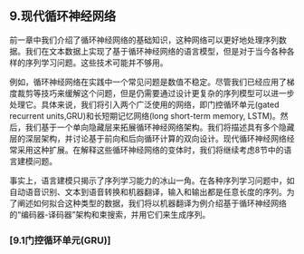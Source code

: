 ## 9.现代循环神经网络
前一章中我们介绍了循环神经网络的基础知识，这种网络可以更好地处理序列数据。我们在文本数据上实现了基于循环神经网络的语言模型，但是对于当今各种各样的序列学习问题。这些技术可能并不够用。

例如，循环神经网络在实践中一个常见问题是数值不稳定。尽管我们已经应用了梯度裁剪等技巧来缓解这个问题，但是仍需要通过设计更复杂的序列模型可以进一步处理它。具体来说，我们将引入两个广泛使用的网络，即门控循环单元(gated recurrent units,GRU)和长短期记忆网络(long short-term memory, LSTM)。然后，我们基于一个单向隐藏层来拓展循环神经网络架构。我们将描述具有多个隐藏层的深层架构，并讨论基于前向和后向循环计算的双向设计。现代循环神经网络经常采用这种扩展。在解释这些循环神经网络的变体时，我们将继续考虑8节中的语言建模问题。

事实上，语言建模只揭示了序列学习能力的冰山一角。在各种序列学习问题中，如自动语音识别、文本到语音转换和机器翻译，输入和输出都是任意长度的序列。为了阐述如何拟合这种类型的数据，我们将以机器翻译为例介绍基于循环神经网络的“编码器-译码器”架构和束搜索，并用它们来生成序列。

### [9.1门控循环单元(GRU)]